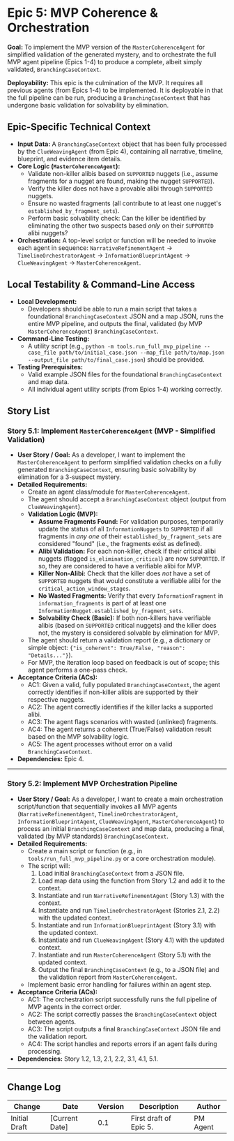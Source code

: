 # Epic 5: MVP Coherence & Orchestration

**Goal:** To implement the MVP version of the `MasterCoherenceAgent` for simplified validation of the generated mystery, and to orchestrate the full MVP agent pipeline (Epics 1-4) to produce a complete, albeit simply validated, `BranchingCaseContext`.

**Deployability:** This epic is the culmination of the MVP. It requires all previous agents (from Epics 1-4) to be implemented. It is deployable in that the full pipeline can be run, producing a `BranchingCaseContext` that has undergone basic validation for solvability by elimination.

## Epic-Specific Technical Context

- **Input Data:** A `BranchingCaseContext` object that has been fully processed by the `ClueWeavingAgent` (from Epic 4), containing all narrative, timeline, blueprint, and evidence item details.
- **Core Logic (`MasterCoherenceAgent`):**
    - Validate non-killer alibis based on `SUPPORTED` nuggets (i.e., assume fragments for a nugget are found, making the nugget `SUPPORTED`).
    - Verify the killer does not have a provable alibi through `SUPPORTED` nuggets.
    - Ensure no wasted fragments (all contribute to at least one nugget's `established_by_fragment_sets`).
    - Perform basic solvability check: Can the killer be identified by eliminating the other two suspects based *only* on their `SUPPORTED` alibi nuggets?
- **Orchestration:** A top-level script or function will be needed to invoke each agent in sequence: `NarrativeRefinementAgent` -> `TimelineOrchestratorAgent` -> `InformationBlueprintAgent` -> `ClueWeavingAgent` -> `MasterCoherenceAgent`.

## Local Testability & Command-Line Access

- **Local Development:**
    - Developers should be able to run a main script that takes a foundational `BranchingCaseContext` JSON and a map JSON, runs the entire MVP pipeline, and outputs the final, validated (by MVP `MasterCoherenceAgent`) `BranchingCaseContext`.
- **Command-Line Testing:**
    - A utility script (e.g., `python -m tools.run_full_mvp_pipeline --case_file path/to/initial_case.json --map_file path/to/map.json --output_file path/to/final_case.json`) should be provided.
- **Testing Prerequisites:**
    - Valid example JSON files for the foundational `BranchingCaseContext` and map data.
    - All individual agent utility scripts (from Epics 1-4) working correctly.

## Story List

### Story 5.1: Implement `MasterCoherenceAgent` (MVP - Simplified Validation)

- **User Story / Goal:** As a developer, I want to implement the `MasterCoherenceAgent` to perform simplified validation checks on a fully generated `BranchingCaseContext`, ensuring basic solvability by elimination for a 3-suspect mystery.
- **Detailed Requirements:**
    - Create an agent class/module for `MasterCoherenceAgent`.
    - The agent should accept a `BranchingCaseContext` object (output from `ClueWeavingAgent`).
    - **Validation Logic (MVP):**
        - **Assume Fragments Found:** For validation purposes, temporarily update the status of all `InformationNuggets` to `SUPPORTED` if all fragments in *any one* of their `established_by_fragment_sets` are considered "found" (i.e., the fragments exist as defined).
        - **Alibi Validation:** For each non-killer, check if their critical alibi nuggets (flagged `is_elimination_critical`) are now `SUPPORTED`. If so, they are considered to have a verifiable alibi for MVP.
        - **Killer Non-Alibi:** Check that the killer does *not* have a set of `SUPPORTED` nuggets that would constitute a verifiable alibi for the `critical_action_window_stages`.
        - **No Wasted Fragments:** Verify that every `InformationFragment` in `information_fragments` is part of at least one `InformationNugget.established_by_fragment_sets`.
        - **Solvability Check (Basic):** If both non-killers have verifiable alibis (based on `SUPPORTED` critical nuggets) and the killer does not, the mystery is considered solvable by elimination for MVP.
    - The agent should return a validation report (e.g., a dictionary or simple object: `{"is_coherent": True/False, "reason": "Details..."}`).
    - For MVP, the iteration loop based on feedback is out of scope; this agent performs a one-pass check.
- **Acceptance Criteria (ACs):**
    - AC1: Given a valid, fully populated `BranchingCaseContext`, the agent correctly identifies if non-killer alibis are supported by their respective nuggets.
    - AC2: The agent correctly identifies if the killer lacks a supported alibi.
    - AC3: The agent flags scenarios with wasted (unlinked) fragments.
    - AC4: The agent returns a coherent (True/False) validation result based on the MVP solvability logic.
    - AC5: The agent processes without error on a valid `BranchingCaseContext`.
- **Dependencies:** Epic 4.

---

### Story 5.2: Implement MVP Orchestration Pipeline

- **User Story / Goal:** As a developer, I want to create a main orchestration script/function that sequentially invokes all MVP agents (`NarrativeRefinementAgent`, `TimelineOrchestratorAgent`, `InformationBlueprintAgent`, `ClueWeavingAgent`, `MasterCoherenceAgent`) to process an initial `BranchingCaseContext` and map data, producing a final, validated (by MVP standards) `BranchingCaseContext`.
- **Detailed Requirements:**
    - Create a main script or function (e.g., in `tools/run_full_mvp_pipeline.py` or a core orchestration module).
    - The script will:
        1.  Load initial `BranchingCaseContext` from a JSON file.
        2.  Load map data using the function from Story 1.2 and add it to the context.
        3.  Instantiate and run `NarrativeRefinementAgent` (Story 1.3) with the context.
        4.  Instantiate and run `TimelineOrchestratorAgent` (Stories 2.1, 2.2) with the updated context.
        5.  Instantiate and run `InformationBlueprintAgent` (Story 3.1) with the updated context.
        6.  Instantiate and run `ClueWeavingAgent` (Story 4.1) with the updated context.
        7.  Instantiate and run `MasterCoherenceAgent` (Story 5.1) with the updated context.
        8.  Output the final `BranchingCaseContext` (e.g., to a JSON file) and the validation report from `MasterCoherenceAgent`.
    - Implement basic error handling for failures within an agent step.
- **Acceptance Criteria (ACs):**
    - AC1: The orchestration script successfully runs the full pipeline of MVP agents in the correct order.
    - AC2: The script correctly passes the `BranchingCaseContext` object between agents.
    - AC3: The script outputs a final `BranchingCaseContext` JSON file and the validation report.
    - AC4: The script handles and reports errors if an agent fails during processing.
- **Dependencies:** Story 1.2, 1.3, 2.1, 2.2, 3.1, 4.1, 5.1.

---

## Change Log

| Change | Date | Version | Description | Author |
| ------ | ---- | ------- | ----------- | ------ |
| Initial Draft | [Current Date] | 0.1 | First draft of Epic 5. | PM Agent | 